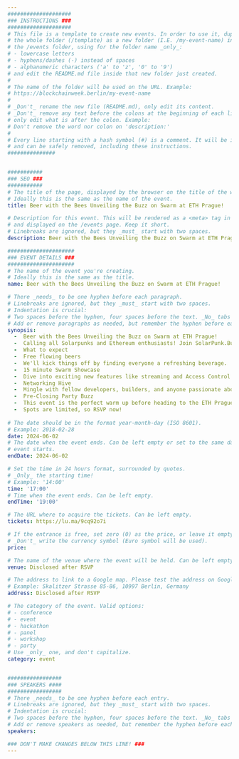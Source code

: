 ```yaml
---
####################
### INSTRUCTIONS ###
####################
# This file is a template to create new events. In order to use it, duplicate
# the whole folder (/template) as a new folder (I.E. /my-event-name) inside of
# the /events folder, using for the folder name _only_:
# - lowercase letters
# - hyphens/dashes (-) instead of spaces
# - alphanumeric characters ('a' to 'z', '0' to '9')
# and edit the README.md file inside that new folder just created.
#
# The name of the folder will be used on the URL. Example:
# https://blockchainweek.berlin/my-event-name
#
# _Don't_ rename the new file (README.md), only edit its content.
# _Don't_ remove any text before the colons at the beginning of each line,
# only edit what is after the colon. Example:
# Don't remove the word nor colon on 'description:'
#
# Every line starting with a hash symbol (#) is a comment. It will be ignored
# and can be safely removed, including these instructions.
###############


###########
### SEO ###
###########
# The title of the page, displayed by the browser on the title of the window.
# Ideally this is the same as the name of the event.
title: Beer with the Bees Unveiling the Buzz on Swarm at ETH Prague!

# Description for this event. This will be rendered as a <meta> tag in the HTML,
# and displayed on the /events page. Keep it short.
# Linebreaks are ignored, but they _must_ start with two spaces.
description: Beer with the Bees Unveiling the Buzz on Swarm at ETH Prague!

#####################
### EVENT DETAILS ###
#####################
# The name of the event you're creating.
# Ideally this is the same as the title.
name: Beer with the Bees Unveiling the Buzz on Swarm at ETH Prague!

# There _needs_ to be one hyphen before each paragraph.
# Linebreaks are ignored, but they _must_ start with two spaces.
# Indentation is crucial:
# Two spaces before the hyphen, four spaces before the text. _No_ tabs allowed.
# Add or remove paragraphs as needed, but remember the hyphen before each entry.
synopsis: 
  -  Beer with the Bees Unveiling the Buzz on Swarm at ETH Prague! ​
  -  Calling all Solarpunks and Ethereum enthusiasts! ​Join SolarPunk.Buzz for an after hours social event at ETH Prague, where we'll be buzzing about the latest developments in ETH Swarm. 🐝
  -  ​What to expect
  -  ​Free flowing beers
  -  We'll kick things off by finding everyone a refreshing beverage. ​
  -  15 minute Swarm Showcase
  -  Dive into exciting new features like streaming and Access Control Tokens (ACTs), built by the SolarPunk Bees themselves! ​
  -  Networking Hive
  -  Mingle with fellow developers, builders, and anyone passionate about the future of Ethereum.
  -  ​Pre-Closing Party Buzz
  -  This event is the perfect warm up before heading to the ETH Prague closing party together!
  -  Spots are limited, so RSVP now!
    
# The date should be in the format year-month-day (ISO 8601).
# Example: 2018-02-28
date: 2024-06-02
# The date when the event ends. Can be left empty or set to the same day the
# event starts.
endDate: 2024-06-02

# Set the time in 24 hours format, surrounded by quotes.
# _Only_ the starting time!
# Example: '14:00'
time: '17:00'
# Time when the event ends. Can be left empty.
endTime: '19:00'

# The URL where to acquire the tickets. Can be left empty.
tickets: https://lu.ma/9cq92o7i

# If the entrance is free, set zero (0) as the price, or leave it empty.
# _Don't_ write the currency symbol (Euro symbol will be used).
price:

# The name of the venue where the event will be held. Can be left empty.
venue: Disclosed after RSVP

# The address to link to a Google map. Please test the address on Google Maps.
# Example: Skalitzer Strasse 85-86, 10997 Berlin, Germany
address: Disclosed after RSVP

# The category of the event. Valid options:
# - conference
# - event
# - hackathon
# - panel
# - workshop
# - party
# Use _only_ one, and don't capitalize.
category: event


#################
### SPEAKERS ####
#################
# There _needs_ to be one hyphen before each entry.
# Linebreaks are ignored, but they _must_ start with two spaces.
# Indentation is crucial:
# Two spaces before the hyphen, four spaces before the text. _No_ tabs allowed.
# Add or remove speakers as needed, but remember the hyphen before each entry.
speakers:

### DON'T MAKE CHANGES BELOW THIS LINE! ###
---
```


<!-- ### DON'T MAKE CHANGES BELOW THIS LINE! ### -->

<Event-Content/>
